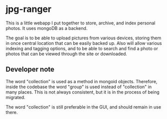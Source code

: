 jpg-ranger
==========

This is a little webapp I put together to store, archive, and index personal photos. It uses mongoDB as a backend.

The goal is to be able to upload pictures from various devices, storing them in once central location that can be easily
backed up. Also will allow various indexing and tagging options, and to be able to search and find a photo or photos
that can be viewed through the site or downloaded.

Developer note
--------------

The word "collection" is used as a method in mongoid objects. Therefore, inside the codebase the word "group" is used
instead of "collection" in many places. This is not always consistent, but it is in the process of being migrated.

The word "collection" is still preferable in the GUI, and should remain in use there.